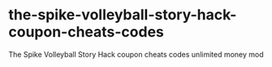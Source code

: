 # the-spike-volleyball-story-hack-coupon-cheats-codes
The Spike Volleyball Story Hack coupon cheats codes unlimited money mod
